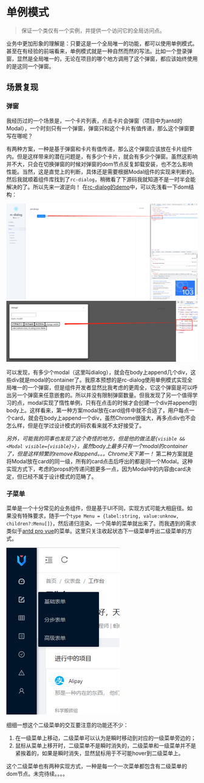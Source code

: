 # 单例模式
> 保证一个类仅有一个实例，并提供一个访问它的全局访问点。

业务中更加形象的理解是：只要这是一个全局唯一的功能，都可以使用单例模式。甚至在有经验的前端看来，单例模式就是一种自然而然的写法。比如一个登录弹窗，显然是全局唯一的，无论在项目的哪个地方调用了这个弹窗，都应该始终使用的是这同一个弹窗。
## 场景复现
### 弹窗
我经历过的一个场景是，一个卡片列表，点击卡片会弹窗（项目中为antd的Modal），一个时刻只有一个弹窗，弹窗只和这个卡片有值传递，那么这个弹窗要写在哪呢？

有两种方案，一种是基于弹窗和卡片有值传递，那么这个弹窗应该放在卡片组件内。但是这样带来的潜在问题是，有多少个卡片，就会有多少个弹窗。虽然这影响并不大，只会在切换弹窗的时候对弹窗的dom节点反复卸载安装，也不怎么影响性能。当然，这是直觉上的判断，具体还是需要根据Modal组件的实现来判断的。然后我就顺着组件库找到了`rc-dialog`，稍微看了下源码我就知道不是一时半会能解决的了。所以先来一波逆向！
在[rc-dialog的demo](https://dialog-react-component.vercel.app/demo/ant-design)中，可以先浅看一下dom结构：

![rc-dialog的demo的dom结构1](./image/singleton_1.png)
![rc-dialog的demo的dom结构2](./image/singleton_2.png)

可以发现，有多少个modal（这里叫dialog），就会在body上append几个div，这些div就是modal的container了。我原本预想的是rc-dialog使用单例模式实现全局唯一的一个弹窗，但是组件开发者显然比我考虑的更周全，它这个弹窗是可以呼出另一个弹窗来任意嵌套的。所以并没有限制弹窗数量。但我发现了另一个值得学习的点，modal实现了惰性单例，只有在点击的时候才会创建一个div并append到body上。这样看来，第一种方案modal放在card组件中就不合适了，用户每点一个card，就会在body上append一个div，虽然Chrome很强大，再多点div也不会怎么样，但是在学过设计模式的码农看来就不太好接受了。

*另外，可能我的同事也发现了这个奇怪的地方，但是他的做法是`{visible && <Modal visible={visible}>}`，虽然body上最多只有一个modal的container了，但是这样频繁的remove和append。。。Chrome天下第一！*
第二种方案就是将Modal放在card的同一级，所有的card点击后呼出的都是同一个Modal。这种实现方式下，考虑的props的传递问题更多一点，因为Modal中的内容由card决定，但已经不属于设计模式的范畴了。
### 子菜单
菜单是一个十分常见的业务组件，但是基于UI不同，实现方式可能大相庭径。如果没有特殊要求，随手一个`type Menu = {label:string, value:unknow, children?:Menu[]}`，然后递归渲染，一个简单的菜单就出来了。而我遇到的需求类似于[antd pro vue](https://preview.pro.antdv.com/dashboard/workplace)的菜单。这里只关注收起状态下一级菜单呼出二级菜单的方式。

![antd pro vue menu](./image/singleton_3.png)

细细一想这个二级菜单的交互要注意的功能还不少：
1. 在一级菜单上移动，二级菜单可以认为是瞬时移动到对应的一级菜单旁边的；
2. 鼠标从菜单上移开时，二级菜单不是瞬时消失的，二级菜单和一级菜单并不是紧挨着的，如果是瞬时消失，显然鼠标用于不可能hover到二级菜单上。

这个二级菜单也有两种实现方式，一种是每一个一次菜单都包含有二级菜单的dom节点。未完待续。。。。